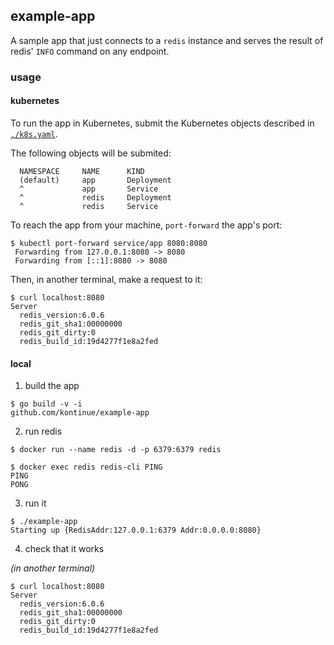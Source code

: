 ## example-app

A sample app that just connects to a `redis` instance and serves the result of
redis' `INFO` command on any endpoint.

### usage

#### kubernetes

To run the app in Kubernetes, submit the Kubernetes objects described in
[`./k8s.yaml`](./k8s.yaml).

The following objects will be submited:

```
  NAMESPACE     NAME      KIND      
  (default)     app       Deployment
  ^             app       Service   
  ^             redis     Deployment
  ^             redis     Service   
```

To reach the app from your machine, `port-forward` the app's port:

```console
$ kubectl port-forward service/app 8080:8080
 Forwarding from 127.0.0.1:8080 -> 8080
 Forwarding from [::1]:8080 -> 8080
```

Then, in another terminal, make a request to it:

```console
$ curl localhost:8080
Server
  redis_version:6.0.6
  redis_git_sha1:00000000
  redis_git_dirty:0
  redis_build_id:19d4277f1e8a2fed
```

#### local

1. build the app

```console
$ go build -v -i
github.com/kontinue/example-app
```

2. run redis

```console
$ docker run --name redis -d -p 6379:6379 redis

$ docker exec redis redis-cli PING
PING
PONG
```

3. run it

```console
$ ./example-app
Starting up {RedisAddr:127.0.0.1:6379 Addr:0.0.0.0:8080}
```

4. check that it works

*(in another terminal)*

```console
$ curl localhost:8080
Server
  redis_version:6.0.6
  redis_git_sha1:00000000
  redis_git_dirty:0
  redis_build_id:19d4277f1e8a2fed
```

